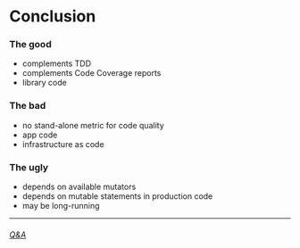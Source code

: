 # Conclusion

### The good
* complements TDD
* complements Code Coverage reports
* library code

### The bad
* no stand-alone metric for code quality
* app code
* infrastructure as code

### The ugly
* depends on available mutators
* depends on mutable statements in production code
* may be long-running

---
###### [Q&A](./QA.md)
